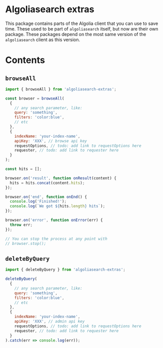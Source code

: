 # Algoliasearch extras

This package contains parts of the Algolia client that you can use to save time. These used to be part of `algoliasearch` itself, but now are their own package. These packages depend on the most same version of the `algoliasearch` client as this version.

# Contents

## `browseAll`

```js
import { browseAll } from 'algoliasearch-extras';

const browser = browseAll(
  {
    // any search parameter, like:
    query: 'something',
    filters: 'color:blue',
    // etc
  },
  {
    indexName: 'your-index-name',
    apiKey: 'XXX', // browse api key
    requestOptions, // todo: add link to requestOptions here
    requester, // todo: add link to requester here
  }
);

const hits = [];

browser.on('result', function onResult(content) {
  hits = hits.concat(content.hits);
});

browser.on('end', function onEnd() {
  console.log('Finished!');
  console.log(`We got ${hits.length} hits`);
});

browser.on('error', function onError(err) {
  throw err;
});

// You can stop the process at any point with
// browser.stop();
```

## `deleteByQuery`

```js
import { deleteByQuery } from 'algoliasearch-extras';

deleteByQuery(
  {
    // any search parameter, like:
    query: 'something',
    filters: 'color:blue',
    // etc
  },
  {
    indexName: 'your-index-name',
    apiKey: 'XXX', // admin api key
    requestOptions, // todo: add link to requestOptions here
    requester, // todo: add link to requester here
  }
).catch(err => console.log(err));
```
